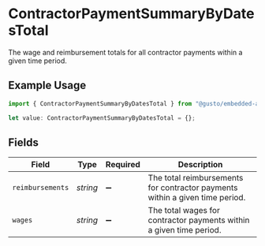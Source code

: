 # ContractorPaymentSummaryByDatesTotal

The wage and reimbursement totals for all contractor payments within a given time period.

## Example Usage

```typescript
import { ContractorPaymentSummaryByDatesTotal } from "@gusto/embedded-api/models/components";

let value: ContractorPaymentSummaryByDatesTotal = {};
```

## Fields

| Field                                                                        | Type                                                                         | Required                                                                     | Description                                                                  |
| ---------------------------------------------------------------------------- | ---------------------------------------------------------------------------- | ---------------------------------------------------------------------------- | ---------------------------------------------------------------------------- |
| `reimbursements`                                                             | *string*                                                                     | :heavy_minus_sign:                                                           | The total reimbursements for contractor payments within a given time period. |
| `wages`                                                                      | *string*                                                                     | :heavy_minus_sign:                                                           | The total wages for contractor payments within a given time period.          |